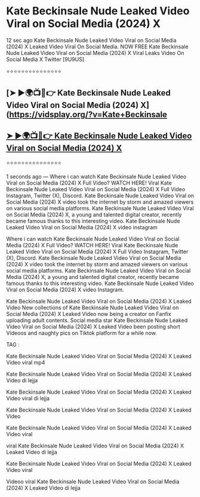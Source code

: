 ﻿# Kate Beckinsale Nude Leaked Video Viral on Social Media (2024) X



12 sec ago Kate Beckinsale Nude Leaked Video Viral on Social Media (2024) X Leaked Video Viral On Social Media. NOW FREE Kate Beckinsale Nude Leaked Video Viral on Social Media (2024) X Viral Leaks Video On Social Media X Twitter [9U9US]

⭐⭐⭐⭐⭐⭐⭐⭐⭐⭐⭐⭐⭐⭐⭐

## [➤ ►🌍📺📱👉 Kate Beckinsale Nude Leaked Video Viral on Social Media (2024) X](https://vidsplay.org/?v=Kate+Beckinsale

## [➤ ►🌍📺📱👉 Kate Beckinsale Nude Leaked Video Viral on Social Media (2024) X](https://vidsplay.org/?v=Kate+Beckinsale)


⭐⭐⭐⭐⭐⭐⭐⭐⭐⭐⭐⭐⭐⭐⭐



1 seconds ago — Where i can watch Kate Beckinsale Nude Leaked Video Viral on Social Media (2024) X Full Video? WATCH HERE! Viral Kate Beckinsale Nude Leaked Video Viral on Social Media (2024) X Full Video Instagram, Twitter (X), Discord. Kate Beckinsale Nude Leaked Video Viral on Social Media (2024) X video took the internet by storm and amazed viewers on various social media platforms. Kate Beckinsale Nude Leaked Video Viral on Social Media (2024) X, a young and talented digital creator, recently became famous thanks to this interesting video. Kate Beckinsale Nude Leaked Video Viral on Social Media (2024) X video instagram

Where i can watch Kate Beckinsale Nude Leaked Video Viral on Social Media (2024) X Full Video? WATCH HERE! Viral Kate Beckinsale Nude Leaked Video Viral on Social Media (2024) X Full Video Instagram, Twitter (X), Discord. Kate Beckinsale Nude Leaked Video Viral on Social Media (2024) X video took the internet by storm and amazed viewers on various social media platforms. Kate Beckinsale Nude Leaked Video Viral on Social Media (2024) X, a young and talented digital creator, recently became famous thanks to this interesting video. Kate Beckinsale Nude Leaked Video Viral on Social Media (2024) X video Instagram.

Kate Beckinsale Nude Leaked Video Viral on Social Media (2024) X Leaked Video New collections of Kate Beckinsale Nude Leaked Video Viral on Social Media (2024) X Leaked Video now being a creator on Fanfix uploading adult contents. Social media star Kate Beckinsale Nude Leaked Video Viral on Social Media (2024) X Leaked Video been posting short Videoos and naughty pics on Tiktok platform for a while now.

TAG :

 

Kate Beckinsale Nude Leaked Video Viral on Social Media (2024) X Leaked Video viral mp4

 

Kate Beckinsale Nude Leaked Video Viral on Social Media (2024) X Leaked Video di lejja

 

Kate Beckinsale Nude Leaked Video Viral on Social Media (2024) X Leaked Video viral di lejja

 

Kate Beckinsale Nude Leaked Video Viral on Social Media (2024) X Leaked Video

 

Kate Beckinsale Nude Leaked Video Viral on Social Media (2024) X Leaked Video viral

 

viral Kate Beckinsale Nude Leaked Video Viral on Social Media (2024) X Leaked Video di lejja

 

Kate Beckinsale Nude Leaked Video Viral on Social Media (2024) X Leaked Video viral

 

Videoo viral Kate Beckinsale Nude Leaked Video Viral on Social Media (2024) X Leaked Video di lejja